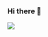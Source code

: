 ### Hi there 👋


<a href="http://www.amigoo.store/" target="_blank"><img src="https://img.shields.io/badge/000000?style=plastic&logo=#03C75A&logoColor=FFFFFF"/></a>

<!--
**me1kara/me1kara** is a ✨ _special_ ✨ repository because its `README.md` (this file) appears on your GitHub profile.

Here are some ideas to get you started:

- 🔭 I’m currently working on ...
- 🌱 I’m currently learning ...
- 👯 I’m looking to collaborate on ...
- 🤔 I’m looking for help with ...
- 💬 Ask me about ...
- 📫 How to reach me: ...
- 😄 Pronouns: ...
- ⚡ Fun fact: ...
-->
